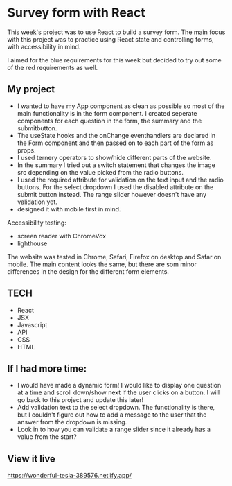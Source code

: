 # Survey form with React

This week's project was to use React to build a survey form. The main focus with this project was to practice using React state and controlling forms, with accessibility in mind.

I aimed for the blue requirements for this week but decided to try out some of the red requirements as well. 

## My project 

- I wanted to have my App component as clean as possible so most of the main functionality is in the form component. I created seperate components for each question in the form, the summary and the submitbutton.
- The useState hooks and the onChange eventhandlers are declared in the Form component and then passed on to each part of the form as props. 
- I used ternery operators to show/hide different parts of the website.
- In the summary I tried out a switch statement that changes the image src depending on the value picked from the radio buttons.
- I used the required attribute for validation on the text input and the radio buttons. For the select dropdown I used the disabled attribute on the submit button instead. The range slider however doesn't have any validation yet. 
- designed it with mobile first in mind.

Accessibility testing:

- screen reader with ChromeVox
- lighthouse

The website was tested in Chrome, Safari, Firefox on desktop and Safar on mobile. The main content looks the same, but there are som minor differences in the design for the different form elements.

## TECH 
- React
- JSX
- Javascript
- API 
- CSS
- HTML 

## If I had more time:

- I would have made a dynamic form! I would like to display one question at a time and scroll down/show next if the user clicks on a button. I will go back to this project and update this later! 
- Add validation text to the select dropdown. The functionality is there, but I couldn't figure out how to add a message to the user that the answer from the dropdown is missing.
- Look in to how you can validate a range slider since it already has a value from the start?

## View it live

https://wonderful-tesla-389576.netlify.app/
